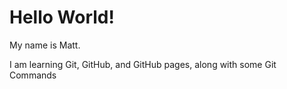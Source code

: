# Hello World!

My name is Matt.

I am learning Git, GitHub, and GitHub pages, along with some Git Commands
